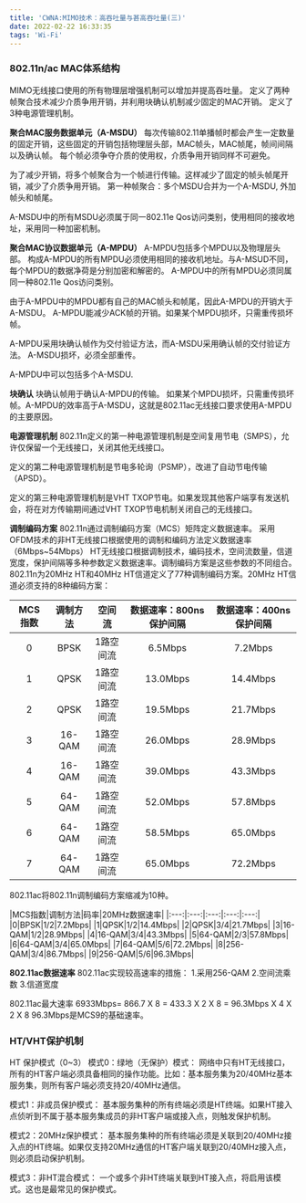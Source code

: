 ```yaml
---
title: 'CWNA:MIMO技术：高吞吐量与甚高吞吐量(三)'
date: 2022-02-22 16:33:35
tags: 'Wi-Fi'
---
```


### 802.11n/ac MAC体系结构
MIMO无线接口使用的所有物理层增强机制可以增加并提高吞吐量。
定义了两种帧聚合技术减少介质争用开销，并利用块确认机制减少固定的MAC开销。
定义了3种电源管理机制。

**聚合MAC服务数据单元（A-MSDU）**
每次传输802.11单播帧时都会产生一定数量的固定开销，这些固定的开销包括物理层头部，MAC帧头，MAC帧尾，帧间间隔以及确认帧。
每个帧必须争夺介质的使用权，介质争用开销同样不可避免。

为了减少开销，将多个帧聚合为一个帧进行传输。这样减少了固定的帧头帧尾开销，减少了介质争用开销。
第一种帧聚合：多个MSDU合并为一个A-MSDU, 外加 帧头和帧尾。

A-MSDU中的所有MSDU必须属于同一802.11e Qos访问类别，使用相同的接收地址，采用同一种加密机制。

**聚合MAC协议数据单元（A-MPDU）**
A-MPDU包括多个MPDU以及物理层头部。
构成A-MPDU的所有MPDU必须使用相同的接收机地址。与A-MSUD不同，每个MPDU的数据净荷是分别加密和解密的。
A-MPDU中的所有MPDU必须同属同一种802.11e Qos访问类别。

由于A-MPDU中的MPDU都有自己的MAC帧头和帧尾，因此A-MPDU的开销大于A-MSDU。 A-MPDU能减少ACK帧的开销。如果某个MPDU损坏，只需重传损坏帧。

A-MPDU采用块确认帧作为交付验证方法，而A-MSDU采用确认帧的交付验证方法。 A-MSDU损坏，必须全部重传。

A-MPDU中可以包括多个A-MSDU.

**块确认**
块确认帧用于确认A-MPDU的传输。
如果某个MPDU损坏，只需重传损坏帧。A-MPDU的效率高于A-MSDU，这就是802.11ac无线接口要求使用A-MPDU的主要原因。

**电源管理机制**
802.11n定义的第一种电源管理机制是空间复用节电（SMPS），允许仅保留一个无线接口，关闭其他无线接口。

定义的第二种电源管理机制是节电多轮询（PSMP），改进了自动节电传输（APSD）。

定义的第三种电源管理机制是VHT TXOP节电。如果发现其他客户端享有发送机会，将在对方传输期间通过VHT TXOP节电机制关闭自己的无线接口。

**调制编码方案**
802.11n通过调制编码方案（MCS）矩阵定义数据速率。
采用OFDM技术的非HT无线接口根据使用的调制和编码方法定义数据速率（6Mbps~54Mbps）
HT无线接口根据调制技术，编码技术，空间流数量，信道宽度，保护间隔等多种参数定义数据速率。调制编码方案是这些参数的不同组合。
802.11n为20MHz HT和40MHz HT信道定义了77种调制编码方案。20MHz HT信道必须支持的8种编码方案：

|MCS指数|调制方法|空间流|数据速率：800ns保护间隔|数据速率：400ns保护间隔|
|:---:|:---:|:---:|:---:|:---:|
|0|BPSK|1路空间流|6.5Mbps|7.2Mbps|
|1|QPSK|1路空间流|13.0Mbps|14.4Mbps|
|2|QPSK|1路空间流|19.5Mbps|21.7Mbps|
|3|16-QAM|1路空间流|26.0Mbps|28.9Mbps|
|4|16-QAM|1路空间流|39.0Mbps|43.3Mbps|
|5|64-QAM|1路空间流|52.0Mbps|57.8Mbps|
|6|64-QAM|1路空间流|58.5Mbps|65.0Mbps|
|7|64-QAM|1路空间流|65.0Mbps|72.2Mbps|

802.11ac将802.11n调制编码方案缩减为10种。

|MCS指数|调制方法|码率|20MHz数据速率|
|:---:|:---:|:---:|:---:|:---:|
|0|BPSK|1/2|7.2Mbps|
|1|QPSK|1/2|14.4Mbps|
|2|QPSK|3/4|21.7Mbps|
|3|16-QAM|1/2|28.9Mbps|
|4|16-QAM|3/4|43.3Mbps|
|5|64-QAM|2/3|57.8Mbps|
|6|64-QAM|3/4|65.0Mbps|
|7|64-QAM|5/6|72.2Mbps|
|8|256-QAM|3/4|86.7Mbps|
|9|256-QAM|5/6|96.3Mbps|

**802.11ac数据速率**
802.11ac实现较高速率的措施：
1.采用256-QAM
2.空间流乘数
3.信道宽度

802.11ac最大速率 6933Mbps= 866.7 X 8 =  433.3 X 2 X 8 = 96.3Mbps X 4 X 2 X 8
96.3Mbps是MCS9的基础速率。

### HT/VHT保护机制
HT 保护模式（0~3）
模式0：绿地（无保护）模式：
网络中只有HT无线接口，所有的HT客户端必须具备相同的操作功能。比如：基本服务集为20/40MHz基本服务集，则所有客户端必须支持20/40MHz通信。

模式1：非成员保护模式：
基本服务集种的所有终端必须是HT终端。如果HT接入点侦听到不属于基本服务集成员的非HT客户端或接入点，则触发保护机制。

模式2：20MHz保护模式：
基本服务集种的所有终端必须是关联到20/40MHz接入点的HT终端。如果仅支持20MHz通信的HT客户端关联到20/40MHz接入点，则必须启动保护机制。

模式3：非HT混合模式：
一个或多个非HT终端关联到HT接入点，将启用该模式。这也是最常见的保护模式。
